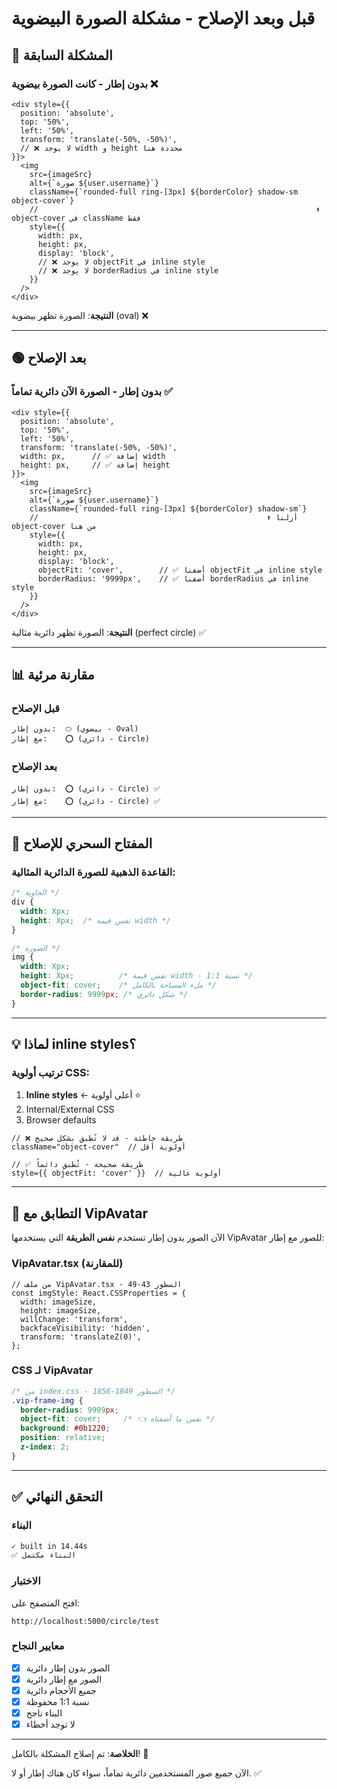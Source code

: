 # قبل وبعد الإصلاح - مشكلة الصورة البيضوية

## 🔴 المشكلة السابقة

### بدون إطار - كانت الصورة بيضوية ❌
```tsx
<div style={{ 
  position: 'absolute',
  top: '50%',
  left: '50%',
  transform: 'translate(-50%, -50%)',
  // ❌ لا يوجد width و height محددة هنا
}}>
  <img
    src={imageSrc}
    alt={`صورة ${user.username}`}
    className={`rounded-full ring-[3px] ${borderColor} shadow-sm object-cover`}
    //                                                              ⬆️ object-cover في className فقط
    style={{
      width: px,
      height: px,
      display: 'block',
      // ❌ لا يوجد objectFit في inline style
      // ❌ لا يوجد borderRadius في inline style
    }}
  />
</div>
```

**النتيجة**: الصورة تظهر بيضوية (oval) ❌

---

## 🟢 بعد الإصلاح

### بدون إطار - الصورة الآن دائرية تماماً ✅
```tsx
<div style={{ 
  position: 'absolute',
  top: '50%',
  left: '50%',
  transform: 'translate(-50%, -50%)',
  width: px,      // ✅ إضافة width
  height: px,     // ✅ إضافة height
}}>
  <img
    src={imageSrc}
    alt={`صورة ${user.username}`}
    className={`rounded-full ring-[3px] ${borderColor} shadow-sm`}
    //                                                   ⬆️ أزلنا object-cover من هنا
    style={{
      width: px,
      height: px,
      display: 'block',
      objectFit: 'cover',        // ✅ أضفنا objectFit في inline style
      borderRadius: '9999px',    // ✅ أضفنا borderRadius في inline style
    }}
  />
</div>
```

**النتيجة**: الصورة تظهر دائرية مثالية (perfect circle) ✅

---

## 📊 مقارنة مرئية

### قبل الإصلاح
```
بدون إطار:  ⬭ (بيضوي - Oval)
مع إطار:    ⭕ (دائري - Circle)
```

### بعد الإصلاح
```
بدون إطار:  ⭕ (دائري - Circle) ✅
مع إطار:    ⭕ (دائري - Circle) ✅
```

---

## 🔑 المفتاح السحري للإصلاح

### القاعدة الذهبية للصورة الدائرية المثالية:

```css
/* الحاوية */
div {
  width: Xpx;
  height: Xpx;  /* نفس قيمة width */
}

/* الصورة */
img {
  width: Xpx;
  height: Xpx;          /* نفس قيمة width - نسبة 1:1 */
  object-fit: cover;    /* ملء المساحة بالكامل */
  border-radius: 9999px; /* شكل دائري */
}
```

---

## 💡 لماذا inline styles؟

### ترتيب أولوية CSS:
1. **Inline styles** ← أعلى أولوية ⭐
2. Internal/External CSS
3. Browser defaults

```tsx
// ❌ طريقة خاطئة - قد لا تُطبق بشكل صحيح
className="object-cover"  // أولوية أقل

// ✅ طريقة صحيحة - تُطبق دائماً
style={{ objectFit: 'cover' }}  // أولوية عالية
```

---

## 🎯 التطابق مع VipAvatar

الآن الصور بدون إطار تستخدم **نفس الطريقة** التي يستخدمها VipAvatar للصور مع إطار:

### VipAvatar.tsx (للمقارنة)
```tsx
// من ملف VipAvatar.tsx - السطور 43-49
const imgStyle: React.CSSProperties = {
  width: imageSize,
  height: imageSize,
  willChange: 'transform',
  backfaceVisibility: 'hidden',
  transform: 'translateZ(0)',
};
```

### CSS لـ VipAvatar
```css
/* من index.css - السطور 1849-1856 */
.vip-frame-img {
  border-radius: 9999px;
  object-fit: cover;     /* 👈 نفس ما أضفناه */
  background: #0b1220;
  position: relative;
  z-index: 2;
}
```

---

## ✅ التحقق النهائي

### البناء
```bash
✓ built in 14.44s
✅ البناء مكتمل
```

### الاختبار
افتح المتصفح على:
```
http://localhost:5000/circle/test
```

### معايير النجاح
- [x] الصور بدون إطار دائرية
- [x] الصور مع إطار دائرية
- [x] جميع الأحجام دائرية
- [x] نسبة 1:1 محفوظة
- [x] البناء ناجح
- [x] لا توجد أخطاء

---

**الخلاصة**: تم إصلاح المشكلة بالكامل! 🎉

الآن جميع صور المستخدمين دائرية تماماً، سواء كان هناك إطار أو لا. ✅
